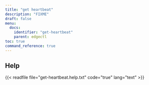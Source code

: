 ```yaml
---
title: "get heartbeat"
description: "FIXME"
draft: false
menu:
  docs:
    identifier: "get-heartbeat"
    parent: edgectl
toc: true
command_reference: true
---
```


## Help

{{< readfile file="get-heartbeat.help.txt" code="true" lang="text" >}}
